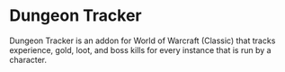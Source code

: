 # Dungeon Tracker
Dungeon Tracker is an addon for World of Warcraft (Classic) that tracks experience, gold, loot, and boss kills for every instance that is run by a character.

